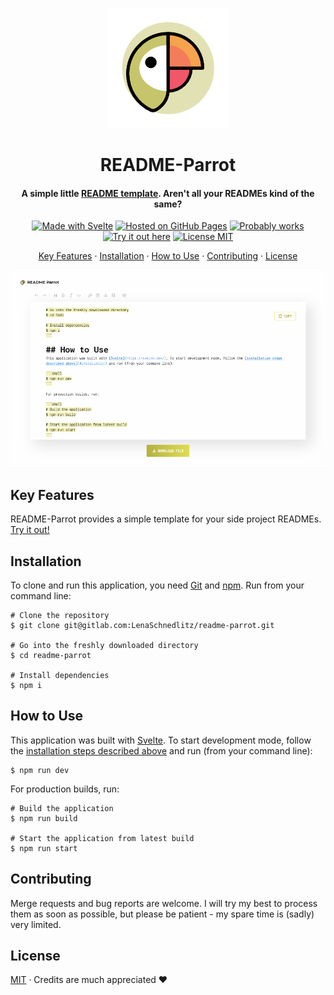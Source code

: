 <div align="center">

![Logo](public/logo-192.png)

# README-Parrot

#### A simple little [README template](https://www.lenaschnedlitz.me/readme-parrot). Aren't all your READMEs kind of the same?

[![Made with Svelte](https://shields.io/badge/Made_with-Svelte-f05869?style=flat)](https://svelte.dev/)
[![Hosted on GitHub Pages](https://shields.io/badge/Hosted_on-GitHub_Pages-f37e5b?style=flat)](https://github.com/LenaSchnedlitz/readme-parrot)
[![Probably works](https://shields.io/badge/Probably-works-f6a34d?style=flat)]()
[![Try it out here](https://shields.io/badge/Try_it_out-»_here_«-f9c940?style=flat)](https://www.lenaschnedlitz.me/readme-parrot)
[![License MIT](https://shields.io/badge/License-MIT-e0dd52?style=flat)](#license)

[Key Features](#key-features) · [Installation](#installation) · [How to Use](#how-to-use) · [Contributing](#contributing) · [License](#license)

![Screenshot](preview.png)

</div>

## Key Features

README-Parrot provides a simple template for your side project READMEs. [Try it out!](https://www.lenaschnedlitz.me/readme-parrot)

## Installation

To clone and run this application, you need [Git](https://git-scm.com) and [npm](https://npmjs.com).
Run from your command line:

```shell
# Clone the repository
$ git clone git@gitlab.com:LenaSchnedlitz/readme-parrot.git

# Go into the freshly downloaded directory
$ cd readme-parrot

# Install dependencies
$ npm i
```

## How to Use

This application was built with [Svelte](https://svelte.dev/). To start development mode, follow the [installation steps described above](#installation) and run (from your command line):

```shell
$ npm run dev
```

For production builds, run:

```shell
# Build the application
$ npm run build

# Start the application from latest build
$ npm run start
```

## Contributing

Merge requests and bug reports are welcome. I will try my best to process them as soon as possible, but please be patient - my spare time is (sadly) very limited.

## License

[MIT](LICENSE) · Credits are much appreciated :heart:

